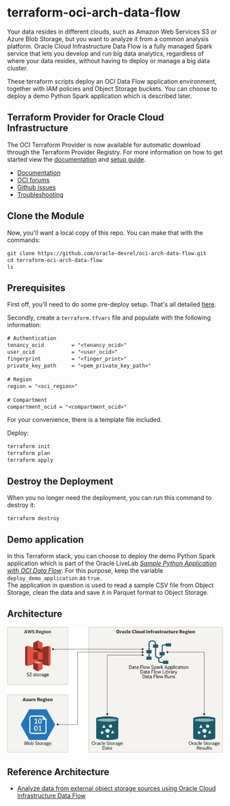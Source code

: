# terraform-oci-arch-data-flow

Your data resides in different clouds, such as Amazon Web Services S3 or Azure Blob Storage, but you want to analyze it from a common analysis platform. Oracle Cloud Infrastructure Data Flow is a fully managed Spark service that lets you develop and run big data analytics, regardless of where your data resides, without having to deploy or manage a big data cluster. 

These terraform scripts deploy an OCI Data Flow application environment, together with IAM policies and Object Storage buckets.
You can choose to deploy a demo Python Spark application which is described later.

## Terraform Provider for Oracle Cloud Infrastructure
The OCI Terraform Provider is now available for automatic download through the Terraform Provider Registry. 
For more information on how to get started view the [documentation](https://www.terraform.io/docs/providers/oci/index.html) 
and [setup guide](https://www.terraform.io/docs/providers/oci/guides/version-3-upgrade.html).

* [Documentation](https://www.terraform.io/docs/providers/oci/index.html)
* [OCI forums](https://cloudcustomerconnect.oracle.com/resources/9c8fa8f96f/summary)
* [Github issues](https://github.com/terraform-providers/terraform-provider-oci/issues)
* [Troubleshooting](https://www.terraform.io/docs/providers/oci/guides/guides/troubleshooting.html)

## Clone the Module
Now, you'll want a local copy of this repo. You can make that with the commands:

    git clone https://github.com/oracle-devrel/oci-arch-data-flow.git
    cd terraform-oci-arch-data-flow
    ls

## Prerequisites
First off, you'll need to do some pre-deploy setup.  That's all detailed [here](https://github.com/cloud-partners/oci-prerequisites).

Secondly, create a `terraform.tfvars` file and populate with the following information:

```
# Authentication
tenancy_ocid         = "<tenancy_ocid>"
user_ocid            = "<user_ocid>"
fingerprint          = "<finger_print>"
private_key_path     = "<pem_private_key_path>"

# Region
region = "<oci_region>"

# Compartment
compartment_ocid = "<compartment_ocid>"

```

For your convenience, there is a template file included.

Deploy:

    terraform init
    terraform plan
    terraform apply

## Destroy the Deployment

When you no longer need the deployment, you can run this command to destroy it:

    terraform destroy

## Demo application

In this Terraform stack, you can choose to deploy the demo Python Spark application which is part of the Oracle LiveLab [_Sample Python Application with OCI Data Flow_](https://apexapps.oracle.com/pls/apex/dbpm/r/livelabs/view-workshop?wid=844). For this purpose, keep the variable `deploy_demo_application` as `true`.  
The application in question is used to read a sample CSV file from Object Storage, clean the data and save it in Parquet format to Object Storage.

## Architecture

![](./images/oci-dataflow-architecture.png)


## Reference Architecture

- [Analyze data from external object storage sources using Oracle Cloud Infrastructure Data Flow](https://docs.oracle.com/en/solutions/oci-big-data-flow/)
